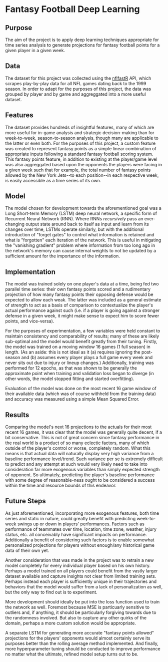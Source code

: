 # Fantasy Football Deep Learning

## Purpose

The aim of the project is to apply deep learning techniques appropriate  for time series analysis to generate projections for fantasy football points for a given player in a given week.

## Data

The dataset for this project was collected using the [nflfastR](https://github.com/mrcaseb/nflfastR) API, which scrapes play-by-play data for all NFL games dating back to the 1999 season.  In order to adapt for the purposes of this project, the data was grouped by player and by game and aggreggated into a more useful dataset.

## Features

The dataset provides hundreds of insightful features, many of which are more useful for in-game analysis and strategic decision-making than for week-to-week, season-to-season analysis, though many are applicable to the latter or even both.  For the purposes of this project, a custom feature was created to represent fantasy points as a simple linear combination of appropriate inputs following a standard fantasy football scoring system.  This fantasy points feature, in addition to existing at the player/game level was also aggreggated based upon the opponents the players were facing in a given week such that for example, the total number of fantasy points allowed by the New York Jets--to each position--in each respective week, is easily accessible as a time series of its own.

## Model

The model chosen for development towards the aforementioned goal was a Long Short-term Memory (LSTM) deep neural network, a specific form of Recurrent Neural Network (RNN).  Where RNNs *recursively* pass an ever-changing output state around back to itself as input and learn from its changes over time, LSTMs operate similarly, but with the additional introduction of "forget gates" to control what information is retained and what is "forgotten" each iteration of the network.  This is useful in mitigating the "vanishing gradient" problem where information from too long ago in the network's memory can cause internal weights to not be updated by a sufficient amount for the importance of the information.

## Implementation

The model was trained solely on one player's data at a time, being fed two parallel time series: their own fantasy points scored and a rudimentary projection of how many fantasy points their opposing defense would be expected to allow each weak.  The latter was included as a general estimate of strength to act as a basis of comparison to contextualize the player's actual performance against such (i.e. if a player is going against a stronger defense in a given week, it might make sense to expect him to score fewer points, and vice-versa).

For the purposes of experimentation, a few variables were held constant to maintain consistency and comparability of results; many of these are likely sub-optimal and the model would benefit greatly from their tuning.  Firstly, the model was trained on a moving window 16 games (1 full season) in length.  (As an aside: this is not ideal as it (a) requires ignoring the post-season and (b) assumes every player plays a full game every week and never sits out due to injury or lineup changes.)  Additionally, training was performed for 12 epochs, as that was shown to be generally the approximate point when training and validation loss began to diverge (in other words, the model stopped fitting and started overfitting).

Evaluation of the model was done on the most recent 16 game window of their available data (which was of course withheld from the training data) and accuracy was measured using a simple Mean Squared Error.

## Results

Comparing the model's next 16 projections to the actuals for their most recent 16 games, it was clear that the model was generally quite decent, if a bit conservative.  This is not of great concern since fantasy performance in the real world is a product of so many eclectic factors, many of which outside of the player's control or worse, completely random.  What this means is that actual data will naturally display very high variance from a baseline performance level/trend.  Such variance per se is extremely difficult to predict and any attempt at such would very likely need to take into consideration far more exogenous variables than simply expected strength of opponent.  So ultimately, predicting the player's baseline performance with some degree of reasonable-ness ought to be considered a success within the time and resource bounds of this endeavor. 

## Future Steps

As just aforementioned, incorporating more exogenous features, both time series and static in nature, could greatly benefit with predicting week-to-week swings up or down in players' performances.  Factors such as performance of teammates over time, location, time zone, weather, injury status, etc. all conceivably have significant impacts on performance.  Additionally a benefit of considering such factors is to enable somewhat personalized projections for players without enough/any historical game data of their own yet.

Another consideration that was made in the project was to retrain a new model completely for every individual player based on his own history.  Perhaps a model trained on all players could benefit from the vastly larger dataset available and capture insights not clear from limited training sets.  Perhaps instead each player is sufficiently unique in their trajectories and behaviors that the model would suffer from a lack of personalization as well, but the only way to find out is to experiment.

More development should ideally be put into the loss function used to train the network as well.  Foremost because MSE is particuarly sensitive to outliers and, if anything, it should be particularly forgiving towards due to the randomness involved.  But also to capture any other quirks of the domain, perhaps a more custom solution would be appropriate.

A separate LSTM for generating more accurate "fantasy points allowed" projections for the players' opponents would almost certainly serve its purposes better than the rolling average method implemented.  And finally, more hyperparameter tuning should be conducted to improve performance no matter what the ultimate, refined model setup turns out to be.
